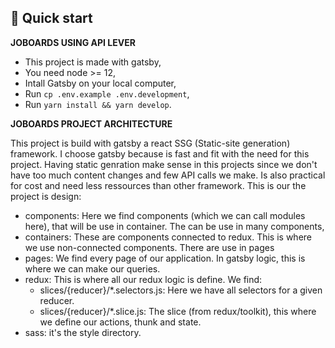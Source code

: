 ## 🚀 Quick start

  **JOBOARDS USING API LEVER**
  - This project is made with gatsby,
  - You need node >= 12,
  - Intall Gatsby on your local computer,
  - Run `cp .env.example .env.development`,
  - Run `yarn install && yarn develop`.

  **JOBOARDS PROJECT ARCHITECTURE**
  
  This project is build with gatsby a react SSG (Static-site generation)  framework. I choose gatsby because is fast and fit with the need for this project. Having static genration make sense in this projects since we don't have too much content changes and few API calls we make. Is also practical for cost and need less ressources than other framework. This is our the project is design:
  - components: Here we find components (which we can call modules here), that will be use in container. The can be use in many components,
  - containers: These are components connected to redux. This is where we use non-connected components. There are use in pages
  - pages: We find every page of our application. In gatsby logic, this is where we can make our queries.
  - redux: This is where all our redux logic is define. We find:
    - slices/{reducer}/*.selectors.js: Here we have all selectors for a given reducer.
    - slices/{reducer}/*.slice.js: The slice (from redux/toolkit), this where we define our actions, thunk and state.
  - sass: it's the style directory.
